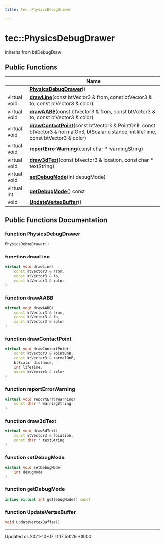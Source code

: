 ```yaml
---
title: tec::PhysicsDebugDrawer

---
```


# tec::PhysicsDebugDrawer





Inherits from btIDebugDraw

## Public Functions

|                | Name           |
| -------------- | -------------- |
| | **[PhysicsDebugDrawer](/engine/Classes/classtec_1_1_physics_debug_drawer/#function-physicsdebugdrawer)**() |
| virtual void | **[drawLine](/engine/Classes/classtec_1_1_physics_debug_drawer/#function-drawline)**(const btVector3 & from, const btVector3 & to, const btVector3 & color) |
| virtual void | **[drawAABB](/engine/Classes/classtec_1_1_physics_debug_drawer/#function-drawaabb)**(const btVector3 & from, const btVector3 & to, const btVector3 & color) |
| virtual void | **[drawContactPoint](/engine/Classes/classtec_1_1_physics_debug_drawer/#function-drawcontactpoint)**(const btVector3 & PointOnB, const btVector3 & normalOnB, btScalar distance, int lifeTime, const btVector3 & color) |
| virtual void | **[reportErrorWarning](/engine/Classes/classtec_1_1_physics_debug_drawer/#function-reporterrorwarning)**(const char * warningString) |
| virtual void | **[draw3dText](/engine/Classes/classtec_1_1_physics_debug_drawer/#function-draw3dtext)**(const btVector3 & location, const char * textString) |
| virtual void | **[setDebugMode](/engine/Classes/classtec_1_1_physics_debug_drawer/#function-setdebugmode)**(int debugMode) |
| virtual int | **[getDebugMode](/engine/Classes/classtec_1_1_physics_debug_drawer/#function-getdebugmode)**() const |
| void | **[UpdateVertexBuffer](/engine/Classes/classtec_1_1_physics_debug_drawer/#function-updatevertexbuffer)**() |

## Public Functions Documentation

### function PhysicsDebugDrawer

```cpp
PhysicsDebugDrawer()
```


### function drawLine

```cpp
virtual void drawLine(
    const btVector3 & from,
    const btVector3 & to,
    const btVector3 & color
)
```


### function drawAABB

```cpp
virtual void drawAABB(
    const btVector3 & from,
    const btVector3 & to,
    const btVector3 & color
)
```


### function drawContactPoint

```cpp
virtual void drawContactPoint(
    const btVector3 & PointOnB,
    const btVector3 & normalOnB,
    btScalar distance,
    int lifeTime,
    const btVector3 & color
)
```


### function reportErrorWarning

```cpp
virtual void reportErrorWarning(
    const char * warningString
)
```


### function draw3dText

```cpp
virtual void draw3dText(
    const btVector3 & location,
    const char * textString
)
```


### function setDebugMode

```cpp
virtual void setDebugMode(
    int debugMode
)
```


### function getDebugMode

```cpp
inline virtual int getDebugMode() const
```


### function UpdateVertexBuffer

```cpp
void UpdateVertexBuffer()
```


-------------------------------

Updated on 2021-10-07 at 17:59:29 +0000